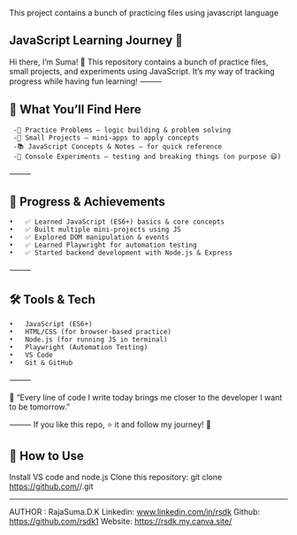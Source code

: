 This project contains a bunch of practicing files using javascript language
## JavaScript Learning Journey 🚀
Hi there, I’m Suma! 👋
This repository contains a bunch of practice files, small projects, and experiments using JavaScript.
It’s my way of tracking progress while having fun learning!
⸻

## 📌 What You’ll Find Here 
	 -📝 Practice Problems — logic building & problem solving
	 -🎯 Small Projects — mini-apps to apply concepts
	 -📚 JavaScript Concepts & Notes — for quick reference
	 -🧪 Console Experiments — testing and breaking things (on purpose 😄)
⸻

## 🎉 Progress & Achievements 
	•	✅ Learned JavaScript (ES6+) basics & core concepts
	•	✅ Built multiple mini-projects using JS
	•	✅ Explored DOM manipulation & events
	•	✅ Learned Playwright for automation testing
	•	✅ Started backend development with Node.js & Express
⸻

 ## 🛠️ Tools & Tech 
	•	JavaScript (ES6+)
	•	HTML/CSS (for browser-based practice)
	•	Node.js (for running JS in terminal)
 	•	Playwright (Automation Testing)
	•	VS Code
	•	Git & GitHub
⸻

💬 “Every line of code I write today brings me closer to the developer I want to be tomorrow.”

⸻
If you like this repo, ⭐ it and follow my journey! 🌟

## 🔹 How to Use 
Install VS code and 
node.js
Clone this repository:
git clone https://github.com/<your-username>/<your-repo-name>.git
____

 AUTHOR : RajaSuma.D.K
 Linkedin: www.linkedin.com/in/rsdk
 Github: https://github.com/rsdk1
 Website: https://rsdk.my.canva.site/


